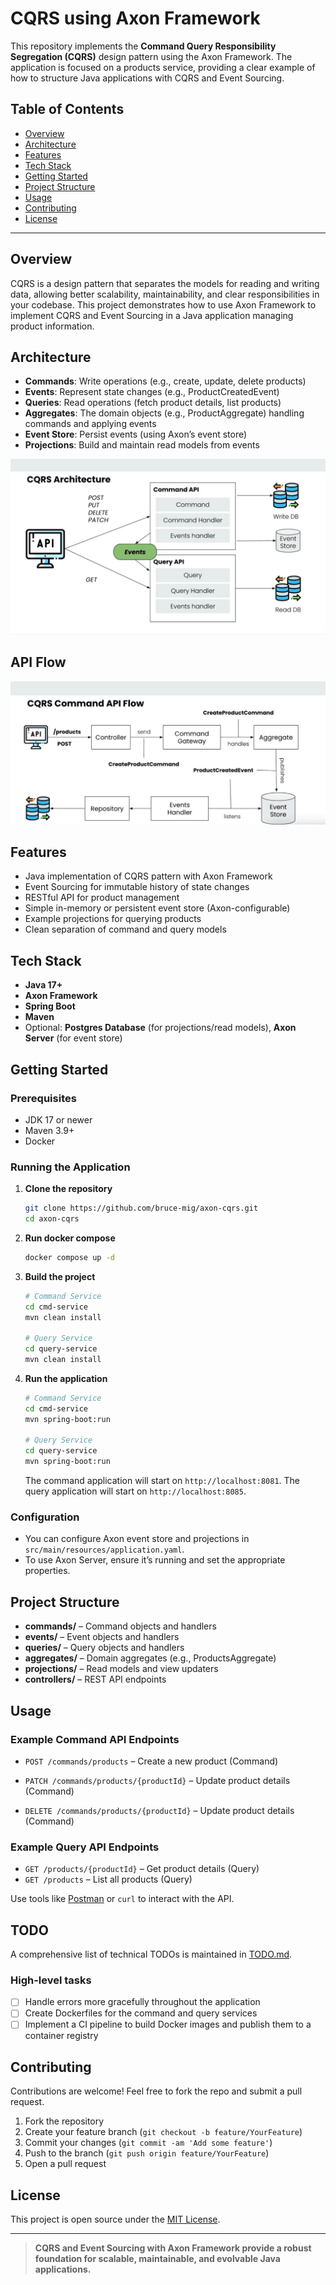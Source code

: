 # CQRS using Axon Framework

This repository implements the **Command Query Responsibility Segregation (CQRS)** design pattern using the Axon Framework. The application is focused on a products service, providing a clear example of how to structure Java applications with CQRS and Event Sourcing.

## Table of Contents

- [Overview](#overview)
- [Architecture](#architecture)
- [Features](#features)
- [Tech Stack](#tech-stack)
- [Getting Started](#getting-started)
- [Project Structure](#project-structure)
- [Usage](#usage)
- [Contributing](#contributing)
- [License](#license)

---

## Overview

CQRS is a design pattern that separates the models for reading and writing data, allowing better scalability, maintainability, and clear responsibilities in your codebase. This project demonstrates how to use Axon Framework to implement CQRS and Event Sourcing in a Java application managing product information.

## Architecture

- **Commands**: Write operations (e.g., create, update, delete products)
- **Events**: Represent state changes (e.g., ProductCreatedEvent)
- **Queries**: Read operations (fetch product details, list products)
- **Aggregates**: The domain objects (e.g., ProductAggregate) handling commands and applying events
- **Event Store**: Persist events (using Axon’s event store)
- **Projections**: Build and maintain read models from events

![CQRS Architecture Diagram](cqrs-api.png)

## API Flow

![](api-flow.png)

## Features

- Java implementation of CQRS pattern with Axon Framework
- Event Sourcing for immutable history of state changes
- RESTful API for product management
- Simple in-memory or persistent event store (Axon-configurable)
- Example projections for querying products
- Clean separation of command and query models

## Tech Stack

- **Java 17+**
- **Axon Framework**
- **Spring Boot**
- **Maven**
- Optional: **Postgres Database** (for projections/read models), **Axon Server** (for event store)

## Getting Started

### Prerequisites

- JDK 17 or newer
- Maven 3.9+
- Docker

### Running the Application

1. **Clone the repository**
   ```bash
   git clone https://github.com/bruce-mig/axon-cqrs.git
   cd axon-cqrs
   ```
2. **Run docker compose**
    ```bash
   docker compose up -d
   ```

3. **Build the project**
   ```bash
   # Command Service
   cd cmd-service
   mvn clean install
   
   # Query Service
   cd query-service
   mvn clean install
   ```
4. **Run the application**
   ```bash
   # Command Service
   cd cmd-service
   mvn spring-boot:run
   
   # Query Service
   cd query-service
   mvn spring-boot:run
   ```

   The command application will start on `http://localhost:8081`.
   The query application will start on `http://localhost:8085`.

### Configuration

- You can configure Axon event store and projections in `src/main/resources/application.yaml`.
- To use Axon Server, ensure it’s running and set the appropriate properties.

## Project Structure

- **commands/** – Command objects and handlers
- **events/** – Event objects and handlers
- **queries/** – Query objects and handlers
- **aggregates/** – Domain aggregates (e.g., ProductsAggregate)
- **projections/** – Read models and view updaters
- **controllers/** – REST API endpoints

## Usage

### Example Command API Endpoints

- `POST /commands/products` – Create a new product (Command)

- `PATCH /commands/products/{productId}` – Update product details (Command)

- `DELETE /commands/products/{productId}` – Update product details (Command)

### Example Query API Endpoints

- `GET /products/{productId}` – Get product details (Query)
- `GET /products` – List all products (Query)

Use tools like [Postman](https://www.postman.com/) or `curl` to interact with the API.

## TODO

A comprehensive list of technical TODOs is maintained in [TODO.md](./TODO.md).

### High-level tasks

- [ ] Handle errors more gracefully throughout the application
- [ ] Create Dockerfiles for the command and query services
- [ ] Implement a CI pipeline to build Docker images and publish them to a container registry

## Contributing

Contributions are welcome! Feel free to fork the repo and submit a pull request.

1. Fork the repository
2. Create your feature branch (`git checkout -b feature/YourFeature`)
3. Commit your changes (`git commit -am 'Add some feature'`)
4. Push to the branch (`git push origin feature/YourFeature`)
5. Open a pull request

## License

This project is open source under the [MIT License](LICENSE).

---

> **CQRS and Event Sourcing with Axon Framework provide a robust foundation for scalable, maintainable, and evolvable Java applications.**
